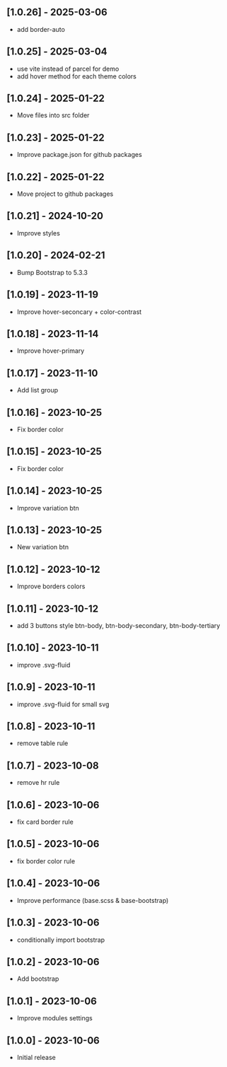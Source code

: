 ## [1.0.26] - 2025-03-06
- add border-auto

## [1.0.25] - 2025-03-04
- use vite instead of parcel for demo
- add hover method for each theme colors

## [1.0.24] - 2025-01-22
- Move files into src folder

## [1.0.23] - 2025-01-22
- Improve package.json for github packages

## [1.0.22] - 2025-01-22
- Move project to github packages

## [1.0.21] - 2024-10-20
- Improve styles

## [1.0.20] - 2024-02-21
- Bump Bootstrap to 5.3.3

## [1.0.19] - 2023-11-19
- Improve hover-seconcary + color-contrast

## [1.0.18] - 2023-11-14
- Improve hover-primary

## [1.0.17] - 2023-11-10
- Add list group

## [1.0.16] - 2023-10-25
- Fix border color

## [1.0.15] - 2023-10-25
- Fix border color

## [1.0.14] - 2023-10-25
- Improve variation btn

## [1.0.13] - 2023-10-25
- New variation btn

## [1.0.12] - 2023-10-12
- Improve borders colors

## [1.0.11] - 2023-10-12
- add 3 buttons style btn-body, btn-body-secondary, btn-body-tertiary

## [1.0.10] - 2023-10-11
- improve .svg-fluid

## [1.0.9] - 2023-10-11
- improve .svg-fluid for small svg

## [1.0.8] - 2023-10-11
- remove table rule

## [1.0.7] - 2023-10-08
- remove hr rule

## [1.0.6] - 2023-10-06
- fix card border rule

## [1.0.5] - 2023-10-06
- fix border color rule

## [1.0.4] - 2023-10-06
- Improve performance (base.scss & base-bootstrap)

## [1.0.3] - 2023-10-06
- conditionally import bootstrap

## [1.0.2] - 2023-10-06
- Add bootstrap

## [1.0.1] - 2023-10-06
- Improve modules settings

## [1.0.0] - 2023-10-06
- Initial release
